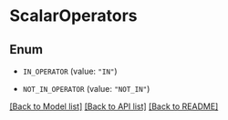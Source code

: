 # ScalarOperators

## Enum


* `IN_OPERATOR` (value: `"IN"`)

* `NOT_IN_OPERATOR` (value: `"NOT_IN"`)


[[Back to Model list]](../README.md#documentation-for-models) [[Back to API list]](../README.md#documentation-for-api-endpoints) [[Back to README]](../README.md)


